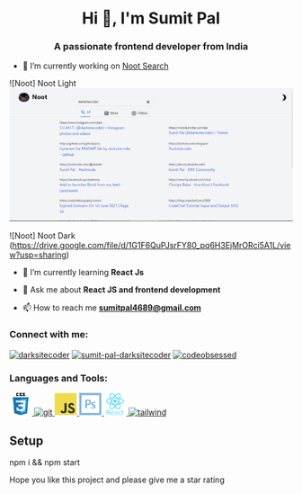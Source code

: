 <h1 align="center">Hi 👋, I'm Sumit Pal</h1>
<h3 align="center">A passionate frontend developer from India</h3>

- 🔭 I’m currently working on [Noot Search](https://noot-search.netlify.app/search)


![Noot] Noot Light ![alt text](https://github.com/darksitecoder/Noot/blob/master/images/noot-light.PNG "Noot Light")

![Noot] Noot Dark (https://drive.google.com/file/d/1G1F6QuPJsrFY80_pq6H3EjMrORci5A1L/view?usp=sharing)


- 🌱 I’m currently learning **React Js**

- 💬 Ask me about **React JS and frontend development**

- 📫 How to reach me **sumitpal4689@gmail.com**

<h3 align="left">Connect with me:</h3>
<p align="left">
<a href="https://twitter.com/darksitecoder" target="blank"><img align="center" src="https://raw.githubusercontent.com/rahuldkjain/github-profile-readme-generator/master/src/images/icons/Social/twitter.svg" alt="darksitecoder" height="30" width="40" /></a>
<a href="https://linkedin.com/in/sumit-pal-darksitecoder" target="blank"><img align="center" src="https://raw.githubusercontent.com/rahuldkjain/github-profile-readme-generator/master/src/images/icons/Social/linked-in-alt.svg" alt="sumit-pal-darksitecoder" height="30" width="40" /></a>
<a href="https://instagram.com/codeobsessed" target="blank"><img align="center" src="https://raw.githubusercontent.com/rahuldkjain/github-profile-readme-generator/master/src/images/icons/Social/instagram.svg" alt="codeobsessed" height="30" width="40" /></a>
</p>

<h3 align="left">Languages and Tools:</h3>
<p align="left"> <a href="https://www.w3schools.com/css/" target="_blank" rel="noreferrer"> <img src="https://raw.githubusercontent.com/devicons/devicon/master/icons/css3/css3-original-wordmark.svg" alt="css3" width="40" height="40"/> </a> <a href="https://git-scm.com/" target="_blank" rel="noreferrer"> <img src="https://www.vectorlogo.zone/logos/git-scm/git-scm-icon.svg" alt="git" width="40" height="40"/> </a> <a href="https://developer.mozilla.org/en-US/docs/Web/JavaScript" target="_blank" rel="noreferrer"> <img src="https://raw.githubusercontent.com/devicons/devicon/master/icons/javascript/javascript-original.svg" alt="javascript" width="40" height="40"/> </a> <a href="https://www.photoshop.com/en" target="_blank" rel="noreferrer"> <img src="https://raw.githubusercontent.com/devicons/devicon/master/icons/photoshop/photoshop-line.svg" alt="photoshop" width="40" height="40"/> </a> <a href="https://reactjs.org/" target="_blank" rel="noreferrer"> <img src="https://raw.githubusercontent.com/devicons/devicon/master/icons/react/react-original-wordmark.svg" alt="react" width="40" height="40"/> </a> <a href="https://tailwindcss.com/" target="_blank" rel="noreferrer"> <img src="https://www.vectorlogo.zone/logos/tailwindcss/tailwindcss-icon.svg" alt="tailwind" width="40" height="40"/> </a> </p>



## Setup 

npm i && npm start 

Hope you like this project and please give me a star rating
